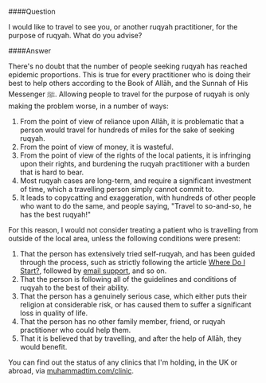 [published: true]:/
[date: 2015-08-24]:/
[title: Travelling for Ruqyah]:/

####Question

I would like to travel to see you, or another ruqyah practitioner, for the purpose of ruqyah. What do you advise?

####Answer

There's no doubt that the number of people seeking ruqyah has reached epidemic proportions. This is true for every practitioner who is doing their best to help others according to the Book of Allāh, and the Sunnah of His Messenger ﷺ. Allowing people to travel for the purpose of ruqyah is only making the problem worse, in a number of ways:

1. From the point of view of reliance upon Allāh, it is problematic that a person would travel for hundreds of miles for the sake of seeking ruqyah.
2. From the point of view of money, it is wasteful.
3. From the point of view of the rights of the local patients, it is infringing upon their rights, and burdening the ruqyah practitioner with a burden that is hard to bear.
4. Most ruqyah cases are long-term, and require a significant investment of time, which a travelling person simply cannot commit to.
5. It leads to copycatting and exaggeration, with hundreds of other people who want to do the same, and people saying, "Travel to so-and-so, he has the best ruqyah!"

For this reason, I would not consider treating a patient who is travelling from outside of the local area, unless the following conditions were present:

1. That the person has extensively tried self-ruqyah, and has been guided through the process, such as strictly following the article [Where Do I Start?](muhammadtim.com/posts/where-do-i-start), followed by [email support](muhammadtim.com/contact), and so on.
2. That the person is following all of the guidelines and conditions of ruqyah to the best of their ability.
3. That the person has a genuinely serious case, which either puts their religion at considerable risk, or has caused them to suffer a significant loss in quality of life.
4. That the person has no other family member, friend, or ruqyah practitioner who could help them.
5. That it is believed that by travelling, and after the help of Allāh, they would benefit. 

You can find out the status of any clinics that I'm holding, in the UK or abroad, via [muhammadtim.com/clinic](muhammadtim.com/clinic).